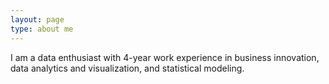 ```yaml
---
layout: page
type: about me
---
```


I am a data enthusiast with 4-year work experience in business innovation, data analytics and visualization, and statistical modeling. 
